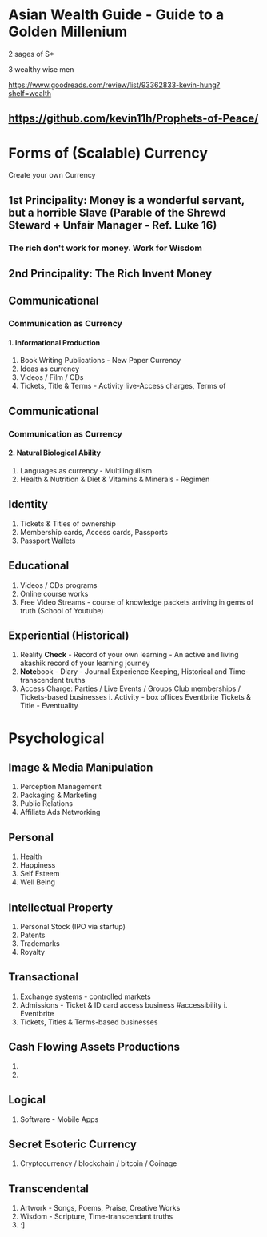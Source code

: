 # Asian Wealth Guide - Guide to a Golden Millenium

2 sages of S*

3 wealthy wise men

https://www.goodreads.com/review/list/93362833-kevin-hung?shelf=wealth

## https://github.com/kevin11h/Prophets-of-Peace/

# Forms of (Scalable) Currency


Create your own Currency

## 1st Principality: Money is a wonderful servant, but a horrible Slave (Parable of the Shrewd Steward + Unfair Manager - Ref. Luke 16)
### The rich don't work for money.  Work for Wisdom
## 2nd Principality: The Rich Invent Money

## Communicational
### Communication as Currency
#### 1. Informational Production
1. Book Writing Publications - New Paper Currency
2. Ideas as currency
3. Videos / Film / CDs
4. Tickets, Title & Terms - Activity live-Access charges, Terms of 

## Communicational
### Communication as Currency
#### 2. Natural Biological Ability
1. Languages as currency - Multilinguilism
2. Health & Nutrition &  Diet & Vitamins & Minerals - Regimen

## Identity
1. Tickets & Titles of ownership
2. Membership cards, Access cards, Passports
3. Passport Wallets

## Educational 
1. Videos / CDs programs
2. Online course works
3.  Free Video Streams - course of knowledge packets arriving in gems of truth (School of Youtube)

## Experiential (Historical)
1.  Reality **Check** - Record of your own learning - An active and living akashik record of your learning journey
2.  **Note**book - Diary - Journal Experience Keeping, Historical and Time-transcendent truths
3.  Access Charge:  Parties / Live Events / Groups Club memberships / Tickets-based businesses
  i. Activity - box offices Eventbrite Tickets & Title - Eventuality 

# Psychological
## Image & Media Manipulation
1.  Perception Management
2.  Packaging & Marketing
3.  Public Relations
4.  Affiliate Ads Networking

## Personal
1.  Health
2.  Happiness
3. Self Esteem
4. Well Being

## Intellectual Property
1.  Personal Stock (IPO via startup)
2.  Patents
3.  Trademarks
4.  Royalty

## Transactional
1. Exchange systems - controlled markets
2. Admissions - Ticket & ID card access business #accessibility
  i. Eventbrite
3. Tickets, Titles & Terms-based businesses
  
## Cash Flowing Assets Productions
1.  
2.  

## Logical
1.  Software - Mobile Apps

## Secret Esoteric Currency
1.  Cryptocurrency / blockchain / bitcoin / Coinage

## Transcendental
1.  Artwork - Songs, Poems, Praise, Creative Works
2.  Wisdom - Scripture, Time-transcendant truths
3.  :]

